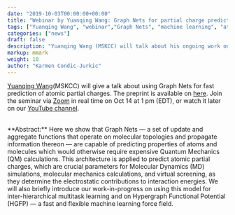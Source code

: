 ```yaml
---
date: "2019-10-03T00:00:00+00:00"
title: "Webinar by Yuanqing Wang: Graph Nets for partial charge prediction (Oct 14, 2019)"
tags: ["Yuanqing Wang", "webinar","Graph Nets", "machine learning", "atomic charges", "QM", "MM"]
categories: ["news"]
draft: false
description: "Yuanqing Wang (MSKCC) will talk about his ongoing work on applying machine learning techniques for fast prediction of atomic charges on Oct 14 at 1 pm (ET)."
markup: mmark
weight: 10
author: "Karmen Condic-Jurkic"
---
```


[Yuanqing Wang](https://orcid.org/0000-0003-4403-2015)(MSKCC) will give a talk about using Graph Nets for fast prediction of atomic partial charges. The preprint is available on [here](https://arxiv.org/abs/1909.07903). Join the seminar via [Zoom](https://meetmsk.zoom.us/j/5050124273) in real time on Oct 14 at 1 pm (EDT), or watch it later on our [YouTube channel](https://www.youtube.com/channel/UCh0aJSUm_sYr7nuTzhW806g).

</br>
**Abstract:** Here we show that Graph Nets — a set of update and aggregate functions that operate on molecular topologies and propagate information thereon — are capable of predicting properties of atoms and molecules which would otherwise require expensive Quantum Mechanics (QM) calculations. This architecture is applied to predict atomic partial charges, which are crucial parameters for Molecular Dynamics (MD) simulations, molecular mechanics calculations, and virtual screening, as they determine the electrostatic contributions to interaction energies. We will also briefly introduce our work-in-progress on using this model for inter-hierarchical multitask learning and on Hypergraph Functional Potential (HGFP) — a fast and flexible machine learning force field.
